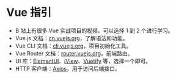 # Vue 指引

- B 站上有很多 Vue 实战项目的视频，可以选择 1 到 2 个进行学习。
- Vue.js 文档：[cn.vuejs.org](https://cn.vuejs.org/v2/guide/index.html)，了解语法和功能。
- Vue CLI 文档：[cli.vuejs.org](https://cli.vuejs.org/zh/guide/)，项目初始化工具。
- Vue Router 文档：[router.vuejs.org](https://router.vuejs.org/guide/)，前端路由。
- UI 库：[ElementUI](https://element.eleme.cn/)、[iView](https://iviewui.com/)、[Vuetify](https://vuetifyjs.com/) 等，选择一个即可。
- HTTP 客户端：[Axios](https://axios-http.com/)，用于访问后端接口。
